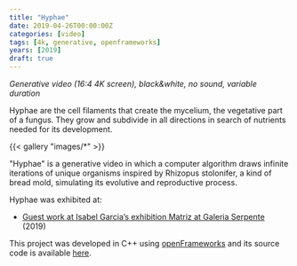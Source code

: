 ```yaml
---
title: "Hyphae"
date: 2019-04-26T00:00:00Z
categories: [video]
tags: [4k, generative, openframeworks]
years: [2019]
draft: true
---
```


_Generative video (16:4 4K screen), black&white, no sound, variable duration_

Hyphae are the cell filaments that create the mycelium, the vegetative part of a fungus. They grow and subdivide in all directions in search of nutrients needed for its development.
<!--more-->

{{< gallery "images/*" >}}

"Hyphae" is a generative video in which a computer algorithm draws infinite iterations of unique organisms inspired by Rhizopus stolonifer, a kind of bread mold, simulating its evolutive and reproductive process.

Hyphae was exhibited at:

* [Guest work at Isabel Garcia’s exhibition Matriz at Galeria Serpente](https://works.nunogodinho.com/matriz-exhibition/) (2019)

This project was developed in C++ using [openFrameworks](https://openframeworks.cc/) and its source code is available [here](https://github.com/nununo/ofHyphaeApp).
